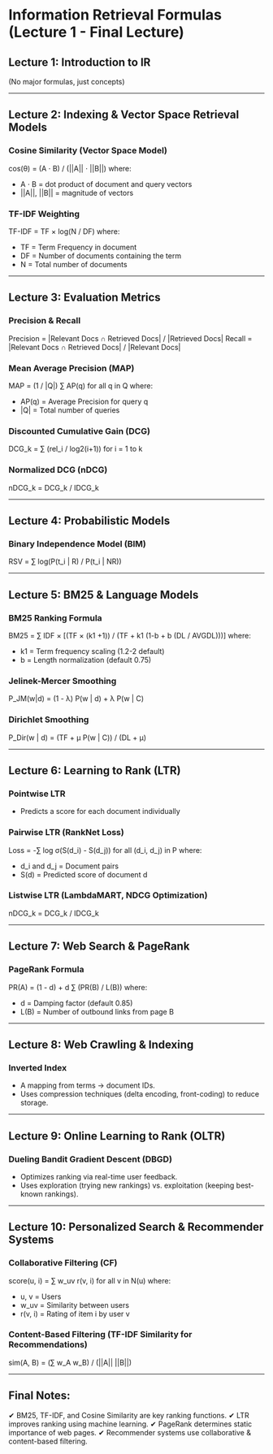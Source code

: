# Information Retrieval Formulas (Lecture 1 - Final Lecture)

## **Lecture 1: Introduction to IR**
(No major formulas, just concepts)

---

## **Lecture 2: Indexing & Vector Space Retrieval Models**
### **Cosine Similarity (Vector Space Model)**
cos(θ) = (A ⋅ B) / (||A|| ⋅ ||B||)
where:
- A ⋅ B = dot product of document and query vectors
- ||A||, ||B|| = magnitude of vectors

### **TF-IDF Weighting**
TF-IDF = TF × log(N / DF)
where:
- TF = Term Frequency in document
- DF = Number of documents containing the term
- N = Total number of documents

---

## **Lecture 3: Evaluation Metrics**
### **Precision & Recall**
Precision = |Relevant Docs ∩ Retrieved Docs| / |Retrieved Docs|
Recall = |Relevant Docs ∩ Retrieved Docs| / |Relevant Docs|

### **Mean Average Precision (MAP)**
MAP = (1 / |Q|) ∑ AP(q) for all q in Q
where:
- AP(q) = Average Precision for query q
- |Q| = Total number of queries

### **Discounted Cumulative Gain (DCG)**
DCG_k = ∑ (rel_i / log2(i+1)) for i = 1 to k

### **Normalized DCG (nDCG)**
nDCG_k = DCG_k / IDCG_k

---

## **Lecture 4: Probabilistic Models**
### **Binary Independence Model (BIM)**
RSV = ∑ log(P(t_i | R) / P(t_i | NR))

---

## **Lecture 5: BM25 & Language Models**
### **BM25 Ranking Formula**
BM25 = ∑ IDF × [(TF × (k1 +1)) / (TF + k1 (1-b + b (DL / AVGDL)))]
where:
- k1 = Term frequency scaling (1.2-2 default)
- b = Length normalization (default 0.75)

### **Jelinek-Mercer Smoothing**
P_JM(w|d) = (1 - λ) P(w | d) + λ P(w | C)

### **Dirichlet Smoothing**
P_Dir(w | d) = (TF + μ P(w | C)) / (DL + μ)

---

## **Lecture 6: Learning to Rank (LTR)**
### **Pointwise LTR**
- Predicts a score for each document individually

### **Pairwise LTR (RankNet Loss)**
Loss = -∑ log σ(S(d_i) - S(d_j)) for all (d_i, d_j) in P
where:
- d_i and d_j = Document pairs
- S(d) = Predicted score of document d

### **Listwise LTR (LambdaMART, NDCG Optimization)**
nDCG_k = DCG_k / IDCG_k

---

## **Lecture 7: Web Search & PageRank**
### **PageRank Formula**
PR(A) = (1 - d) + d ∑ (PR(B) / L(B))
where:
- d = Damping factor (default 0.85)
- L(B) = Number of outbound links from page B

---

## **Lecture 8: Web Crawling & Indexing**
### **Inverted Index**
- A mapping from terms → document IDs.
- Uses compression techniques (delta encoding, front-coding) to reduce storage.

---

## **Lecture 9: Online Learning to Rank (OLTR)**
### **Dueling Bandit Gradient Descent (DBGD)**
- Optimizes ranking via real-time user feedback.
- Uses exploration (trying new rankings) vs. exploitation (keeping best-known rankings).

---

## **Lecture 10: Personalized Search & Recommender Systems**
### **Collaborative Filtering (CF)**
score(u, i) = ∑ w_uv r(v, i) for all v in N(u)
where:
- u, v = Users
- w_uv = Similarity between users
- r(v, i) = Rating of item i by user v

### **Content-Based Filtering (TF-IDF Similarity for Recommendations)**
sim(A, B) = (∑ w_A w_B) / (||A|| ||B||)

---

## **Final Notes:**
✔ BM25, TF-IDF, and Cosine Similarity are key ranking functions.
✔ LTR improves ranking using machine learning.
✔ PageRank determines static importance of web pages.
✔ Recommender systems use collaborative & content-based filtering.


